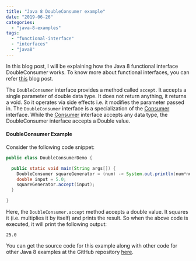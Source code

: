 ```yaml
---
title: "Java 8 DoubleConsumer example"
date: "2019-06-26"
categories: 
  - "java-8-examples"
tags: 
  - "functional-interface"
  - "interfaces"
  - "java8"
---
```


In this blog post, I will be explaining how the Java 8 functional interface DoubleConsumer works. To know more about functional interfaces, you can refer [this](../java8-features/java-8-functional-interface.md) blog post.

The `DoubleConsumer` interface provides a method called `accept`. It accepts a single parameter of double data type. It does not return anything, it returns a void. So it operates via side effects i.e. it modifies the parameter passed in. The `DoubleConsumer` interface is a specialization of the [Consumer](java-8-consumer-interface-example.md) interface. While the [Consumer](java-8-consumer-interface-example.md)  interface accepts any data type, the DoubleConsumer interface accepts a Double value. 

#### DoubleConsumer Example

Consider the following code snippet:

```java
public class DoubleConsumerDemo {

  public static void main(String args[]) {
    DoubleConsumer squareGenerator = (num) -> System.out.println(num*num);
    double input = 5.0;
    squareGenerator.accept(input);
  }

}

```

Here, the `DoubleConsumer.accept` method accepts a double value. It squares it (i.e. multiplies it by itself) and prints the result. So when the above code is executed, it will print the following output:

```
25.0
```

You can get the source code for this example along with other code for other Java 8 examples at the GitHub repository [here](https://github.com/reshmabidikar/Java8Demo).
